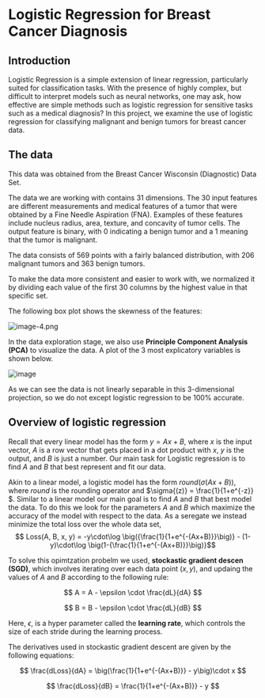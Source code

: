 # Logistic Regression for Breast Cancer Diagnosis 

## Introduction

Logistic Regression is a simple extension of linear regression, particularly suited for classification tasks. With the presence of highly complex, but difficult to interpret models such as neural networks, one may ask, how effective are simple methods such as logistic regression for sensitive tasks such as a medical diagnosis? In this project, we examine the use of logistic regression for classifying malignant and benign tumors for breast cancer data.

## The data

This data was obtained from the Breast Cancer Wisconsin (Diagnostic) Data Set.

The data we are working with contains $31$ dimensions. The $30$ input features are different measurements and medical features of a tumor that were obtained by a Fine Needle Aspiration (FNA). Examples of these features include nucleus radius, area, texture, and concavity of tumor cells. The output feature is binary, with $0$ indicating a benign tumor and a $1$ meaning that the tumor is malignant. 

The data consists of $569$ points with a fairly balanced distribution, with $206$ malignant tumors and $363$ benign tumors.

To make the data more consistent and easier to work with, we normalized it by dividing each value of the first $30$ columns by the highest value in that specific set.


The following box plot shows the skewness of the features:

![image-4.png](attachment:image-4.png)

In the data exploration stage, we also use **Principle Component Analysis (PCA)** to visualize the data. A plot of the 3 most explicatory variables is shown below. 


![image](https://user-images.githubusercontent.com/85080576/171761420-8bdefba9-5d99-4496-801f-4af9c188135d.png)

As we can see the data is not linearly separable in this 3-dimensional projection, so we do not except logistic regression to be 100% accurate.


## Overview of logistic regression

Recall that every linear model has the form $y = Ax + B$, where $x$ is the input vector, $A$ is a row vector that gets placed in a dot product with $x$, $y$ is the output, and $B$ is just a number. Our main task for Logistic regression is to find $A$ and $B$ that best represent and fit our data. 

Akin to a linear model, a logistic model has the form $round (\sigma(Ax + B))$, where $round$ is the rounding operator and $\sigma{(z)} = \frac{1}{1+e^{-z}} $. Similar to a linear model our main goal is to find $A$ and $B$ that best model the data. To do this we look for the parameters $A$ and $B$ which maximize the accuracy of the model with respect to the data. As a seregate we instead minimize the total loss over the whole data set, $$ Loss(A, B, x, y) = -y\cdot\log \big({\frac{1}{1+e^{-(Ax+B)}}\big)} - (1-y)\cdot\log \big(1-{\frac{1}{1+e^{-(Ax+B)}}\big)}$$

To solve this opimtzation probelm we used, **stockastic gradient descen (SGD)**, which involves iterating over each data point $(x, y)$, and updaing the values of $A$ and $B$ according to the following rule: 

$$ A = A - \epsilon \cdot \frac{dL}{dA} $$

$$ B = B - \epsilon \cdot \frac{dL}{dB} $$

Here, $\epsilon$, is a hyper parameter called the **learning rate**, which controls the size of each stride during the learning process. 

The derivatives used in stockastic gradient descent are given by the following equations: 

$$ \frac{dLoss}{dA} = \big(\frac{1}{1+e^{-(Ax+B)}} - y\big)\cdot x $$

$$ \frac{dLoss}{dB} = \frac{1}{1+e^{-(Ax+B)}} - y $$

